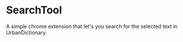 # SearchTool
A simple chrome extension that let's you search for the selected text in UrbanDictionary.
